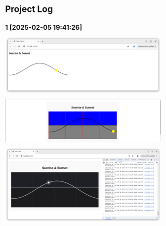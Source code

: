# Project Log

## 1 [2025-02-05 19:41:26]

![log1](./90-markdown-resources/log1.png)

![log2](./90-markdown-resources/log2.png)

![log3](./90-markdown-resources/log3.png)
